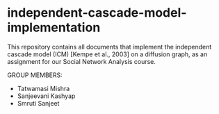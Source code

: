 # independent-cascade-model-implementation
This repository contains all documents that implement the independent cascade model (ICM) [Kempe et al., 2003] on a diffusion graph, as an assignment for our Social Network Analysis course.

GROUP MEMBERS:
- Tatwamasi Mishra
- Sanjeevani Kashyap
- Smruti Sanjeet
